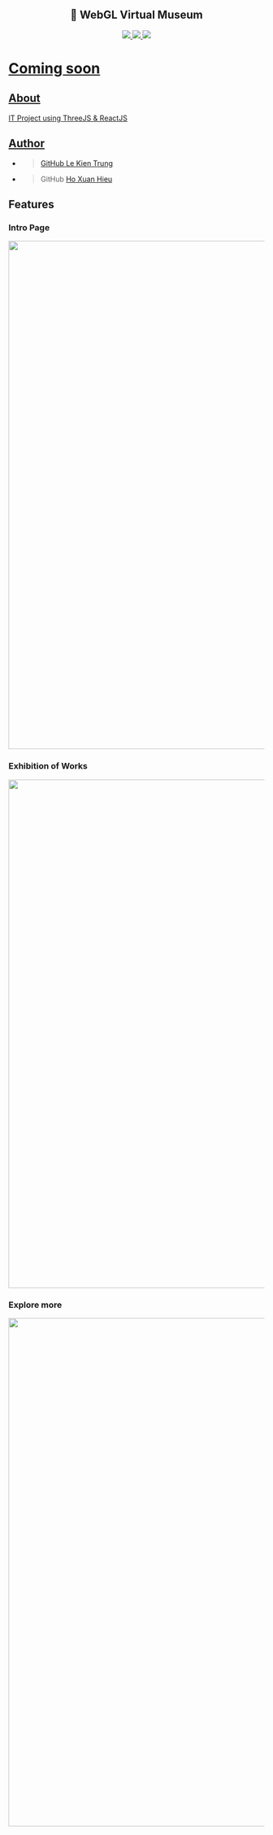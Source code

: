 <h2 align="center"> 🗿 WebGL Virtual Museum </h2>
<p align="center">
  <a href="https://github.com/kiritoro/webgl-virtual-museum/issues">
    <img src="https://img.shields.io/github/issues/kiritoroo/webgl-virtual-museum"/> 
  </a>
  <a href="https://github.com/kiritoro/webgl-virtual-museum/network/members">
    <img src="https://img.shields.io/github/forks/kiritoroo/webgl-virtual-museum"/> 
  </a>  
  <a href="https://github.com/kiritoro/webgl-virtual-museum/stargazers">
    <img src="https://img.shields.io/github/stars/kiritoroo/webgl-virtual-museum"/> 
</p>

# Coming soon 

## About
IT Project using ThreeJS & ReactJS

## Author
- > GitHub [Le Kien Trung](https://github.com/kiritoroo)
- > GitHub [Ho Xuan Hieu](https://github.com/XuanHieuHo)

## Features
### Intro Page
<img src="https://github.com/kiritoroo/webgl-virtual-museum/blob/main/capture/intro.jpg" width="1000"></img>

### Exhibition of Works
<img src="https://github.com/kiritoroo/webgl-virtual-museum/blob/main/capture/show.jpg" width="1000"></img>

### Explore more
<img src="https://github.com/kiritoroo/webgl-virtual-museum/blob/main/capture/explore.jpg" width="1000"></img>
